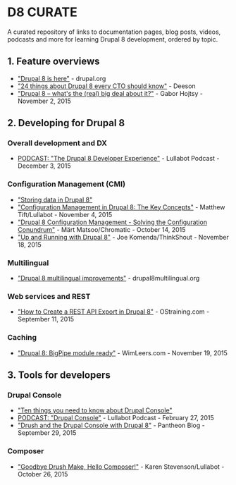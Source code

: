 # D8 CURATE
A curated repository of links to documentation pages, blog posts, videos, podcasts and more for learning Drupal 8 development, ordered by topic.

## 1. Feature overviews
- ["Drupal 8 is here"](https://www.drupal.org/8) - drupal.org
- ["24 things about Drupal 8 every CTO should know"](https://www.deeson.co.uk/blog/24-things-about-drupal-8-every-cto-should-know) - Deeson
- ["Drupal 8 – what's the (real) big deal about it?"](http://hojtsy.hu/blog/2015-nov-02/drupal-8-%E2%80%93-whats-real-big-deal-about-it) - Gabor Hojtsy - November 2, 2015

## 2. Developing for Drupal 8

### Overall development and DX
- [PODCAST: "The Drupal 8 Developer Experience"](https://www.lullabot.com/podcasts/drupalizeme-podcast/the-drupal-8-developer-experience) - Lullabot Podcast - December 3, 2015

### Configuration Management (CMI)
- ["Storing data in Drupal 8"](https://www.palantir.net/blog/d8ftw-storing-data-drupal-8)
- ["Configuration Management in Drupal 8: The Key Concepts"](https://www.lullabot.com/articles/configuration-management-in-drupal-8-the-key-concepts) - Matthew Tift/Lullabot - November 4, 2015
- ["Drupal 8 Configuration Management - Solving the Configuration Conundrum"](http://chromatichq.com/blog/drupal-8-configuration-management-solving-configuration-conundrum) - Märt Matsoo/Chromatic - October 14, 2015
- ["Up and Running with Drupal 8"](http://thinkshout.com/blog/2015/11/up-and-running-with-drupal-8/) - Joe Komenda/ThinkShout - November 18, 2015

### Multilingual
- ["Drupal 8 multilingual improvements"](http://www.drupal8multilingual.org/features) - drupal8multilingual.org

### Web services and REST
- ["How to Create a REST API Export in Drupal 8"](https://www.ostraining.com/blog/drupal/d8-rest-api/) - OStraining.com - September 11, 2015

### Caching
- ["Drupal 8: BigPipe module ready"](http://wimleers.com/blog/drupal-8-bigpipe-module-ready) - WimLeers.com - November 19, 2015

## 3. Tools for developers

### Drupal Console
- ["Ten things you need to know about Drupal Console"](http://www.blinkreaction.com/blog/nine-things-you-need-to-know-about-the-drupal-console-project)
- [PODCAST: "Drupal Console"](https://www.lullabot.com/podcasts/drupalizeme-podcast/drupal-console) - Lullabot Podcast - February 27, 2015
- ["Drush and the Drupal Console with Drupal 8"](https://pantheon.io/blog/drush-and-drupal-console-drupal-8) - Pantheon Blog - September 29, 2015

### Composer
- ["Goodbye Drush Make, Hello Composer!"](https://www.lullabot.com/articles/goodbye-drush-make-hello-composer) - Karen Stevenson/Lullabot - October 26, 2015
